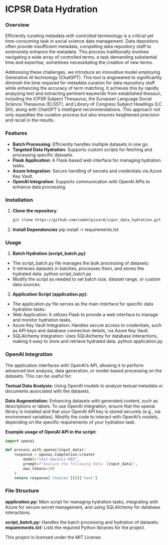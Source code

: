# ICPSR Data Hydration

### Overview
Efficiently curating metadata with controlled terminology is a critical yet time-consuming task in
social science data management. Data depositors often provide insufficient metadata,
compelling data repository staff to extensively enhance the metadata. This process traditionally
involves navigating a wide array of controlled terms, a task demanding substantial time and
expertise, sometimes necessitating the creation of new terms.

Addressing these challenges, we introduce an innovative model employing Generative AI
technology (ChatGPT). This tool is engineered to significantly diminish the time required for
metadata curation for data repository staff while enhancing the accuracy of term matching. It
achieves this by rapidly analyzing text and extracting pertinent keywords from established
thesauri, including the ICPSR Subject Thesaurus, the European Language Social Science
Thesaurus (ELSST), and Library of Congress Subject Headings (LC SH), along with ChatGPT's
intelligent recommendations. This approach not only expedites the curation process but also
ensures heightened precision and recall in the results.

### Features
- **Batch Processing**: Efficiently handles multiple datasets in one go.
- **Targeted Data Hydration**: Supports custom scripts for fetching and processing specific datasets.
- **Flask Application**: A Flask-based web interface for managing hydration tasks.
- **Azure Integration**: Secure handling of secrets and credentials via Azure Key Vault.
- **OpenAI Integration**: Supports communication with OpenAI APIs to enhance data processing.

### Installation

1. **Clone the repository**:
   ```bash
   git clone https://github.com/cadenlpicard/icpsr_data_hydration.git
2. **Install Dependencies**
   pip install -r requirements.txt

### Usage

1. **Batch Hydration (script_batch.py)**:
  - The script_batch.py file manages the bulk processing of datasets:
  - It retrieves datasets in batches, processes them, and stores the hydrated data.
  python script_batch.py
  - Modify the script as needed to set batch size, dataset range, or custom data sources.
2. **Application Script (application.py):**
  - The application.py file serves as the main interface for specific data hydration tasks:
  - Web Application: It utilizes Flask to provide a web interface to manage and monitor hydration tasks.
  - Azure Key Vault Integration: Handles secure access to credentials, such as API keys and database connection details, via Azure Key Vault.
  - SQLAlchemy Integration: Uses SQLAlchemy for database interactions, making it easy to store and retrieve hydrated data.
    python application.py
    
### OpenAI Integration

The application interfaces with OpenAI’s API, allowing it to perform advanced text analysis, data generation, or model-based processing on the datasets. This can be useful for:

**Textual Data Analysis:** Using OpenAI models to analyze textual metadata or documents associated with the datasets.

**Data Augmentation:** Enhancing datasets with generated content, such as descriptions or labels.
To use OpenAI integration, ensure that the openai library is installed and that your OpenAI API key is stored securely (e.g., via environment variables). Modify the code to interact with OpenAI’s models, depending on the specific requirements of your hydration task.

**Example usage of OpenAI API in the script:**

```python
import openai

def process_with_openai(input_data):
    response = openai.Completion.create(
        model="text-davinci-003",
        prompt=f"Analyze the following data: {input_data}",
        max_tokens=100
    )
    return response['choices'][0]['text']

```
### File Structure
***application.py:*** Main script for managing hydration tasks, integrating with Azure for secure secret management, and using SQLAlchemy for database interactions.

***script_batch.py:*** Handles the batch processing and hydration of datasets.
***requirements.txt:*** Lists the required Python libraries for the project.


This project is licensed under the MIT License.
